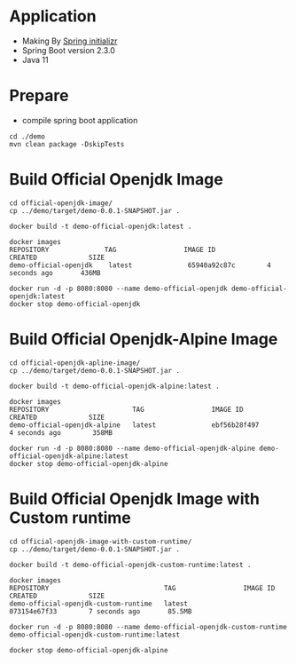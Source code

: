 # Application

- Making By [Spring initializr](https://start.spring.io/)
- Spring Boot version 2.3.0
- Java 11



# Prepare

- compile spring boot application

```
cd ./demo
mvn clean package -DskipTests
```



# Build Official Openjdk Image

```
cd official-openjdk-image/
cp ../demo/target/demo-0.0.1-SNAPSHOT.jar .
```



```
docker build -t demo-official-openjdk:latest .
```



```
docker images 
REPOSITORY              TAG                 IMAGE ID            CREATED             SIZE
demo-official-openjdk    latest              65940a92c87c        4 seconds ago       436MB
```



```
docker run -d -p 8080:8080 --name demo-official-openjdk demo-official-openjdk:latest
docker stop demo-official-openjdk
```



# Build Official Openjdk-Alpine Image

```
cd official-openjdk-apline-image/
cp ../demo/target/demo-0.0.1-SNAPSHOT.jar .
```



```
docker build -t demo-official-openjdk-alpine:latest .
```



```
docker images 
REPOSITORY                     TAG                 IMAGE ID            CREATED             SIZE
demo-official-openjdk-alpine   latest              ebf56b28f497        4 seconds ago        358MB
```



```
docker run -d -p 8080:8080 --name demo-official-openjdk-alpine demo-official-openjdk-alpine:latest
docker stop demo-official-openjdk-alpine
```



# Build Official Openjdk Image with Custom runtime

```
cd official-openjdk-image-with-custom-runtime/
cp ../demo/target/demo-0.0.1-SNAPSHOT.jar .
```



```
docker build -t demo-official-openjdk-custom-runtime:latest .
```



```
docker images
REPOSITORY                             TAG                 IMAGE ID            CREATED             SIZE
demo-official-openjdk-custom-runtime   latest              073154e67f33        7 seconds ago       85.5MB
```



```
docker run -d -p 8080:8080 --name demo-official-openjdk-custom-runtime demo-official-openjdk-custom-runtime:latest

docker stop demo-official-openjdk-alpine
```



